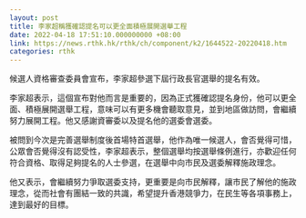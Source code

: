 ```yaml
---
layout: post
title: 李家超稱獲確認提名可以更全面積極展開選舉工程
date: 2022-04-18 17:51:10.000000000 +08:00
link: https://news.rthk.hk/rthk/ch/component/k2/1644522-20220418.htm
categories: rthk
---
```


候選人資格審查委員會宣布，李家超參選下屆行政長官選舉的提名有效。

李家超表示，這個宣布對他而言是重要的，因為正式獲確認提名身份，他可以更全面、積極展開選舉工程，意味可以有更多機會聽取意見，並到地區做訪問，會繼續努力展開工程。他又感謝資審委以及提名他的選委會選委。

被問到今次是完善選舉制度後首場特首選舉，他作為唯一候選人，會否覺得可惜，公眾會否覺得沒有認受性，李家超表示，整個選舉均按選舉條例進行，亦歡迎任何符合資格、取得足夠提名的人士參選，在選舉中向市民及選委解釋施政理念。

他又表示，會繼續努力爭取選委支持，更重要是向市民解釋，讓市民了解他的施政理念，從而社會有團結一致的共識，希望提升香港競爭力，在民生等各項事務上，達到最好的目標。
